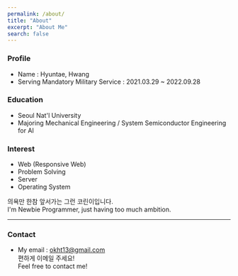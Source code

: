 ```yaml
---
permalink: /about/
title: "About"
excerpt: "About Me"
search: false
--- 
```


### Profile
- Name : Hyuntae, Hwang
- Serving Mandatory Military Service : 2021.03.29 ~ 2022.09.28

### Education
- Seoul Nat'l University
- Majoring Mechanical Engineering / System Semiconductor Engineering for AI

### Interest
- Web (Responsive Web)
- Problem Solving
- Server
- Operating System

의욕만 한참 앞서가는 그런 코린이입니다.  
I'm Newbie Programmer, just having too much ambition.  

___
### Contact
- My email : okht13@gmail.com  
편하게 이메일 주세요!  
Feel free to contact me! 